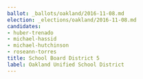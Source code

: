```yaml
---
ballot: _ballots/oakland/2016-11-08.md
election: _elections/oakland/2016-11-08.md
candidates:
- huber-trenado
- michael-hassid
- michael-hutchinson
- roseann-torres
title: School Board District 5
label: Oakland Unified School District
---
```

